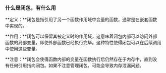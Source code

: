 ### 什么是闭包，有什么用

**定义：**闭包是指引用了另一个函数作用域中变量的函数，通常是在嵌套函数中实现的。

**作用：**闭包可以保留其被定义时的作用域，这意味着闭包内部可以访问外部函数的局部变量，即使外部函数已经执行完毕。这种特性使得闭包可以在后续调用中使用这些变量。

**注意：**闭包会使得函数内部的变量在函数执行后仍然存在于内存中，直到没有任何引用指向闭包。如果不注意管理闭包，可能会导致内存泄漏问题。